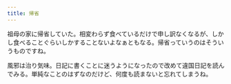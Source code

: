 ```yaml
---
title: 帰省
---
```


祖母の家に帰省していた。相変わらず食べているだけで申し訳なくなるが、しかし食べることぐらいしかすることないよなぁともなる。帰省っていうのはそういうものですね。

風邪は治り気味。日記に書くことに迷うようになったので改めて違国日記を読んでみる。単純なことのはずなのだけど、何度も読まないと忘れてしまうね。
